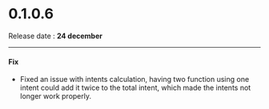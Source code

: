 # 0.1.0.6

Release date : **24 december**

***

#### Fix

* Fixed an issue with intents calculation, having two function using one intent could add it twice to the total intent, which made the intents not longer work properly.

